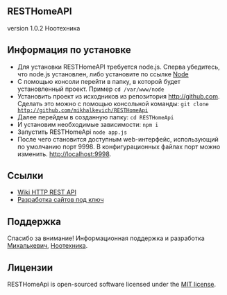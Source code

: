 ## RESTHomeAPI

version 1.0.2
Ноотехника

## Информация по установке

- Для установки RESTHomeAPI требуется node.js.
Сперва убедитесь, что node.js установлен, либо установите по ссылке  [Node](https://nodejs.org/en/download/) 
- С помощью консоли перейти в папку, в которой будет установленный проект.
Пример <code>cd /var/www/node</code>
- Установить проект из исходников из репозитория http://github.com.
Cделать это можно с помощью консольной команды:
<code>git clone http://github.com/mikhalkevich/RESTHomeApi</code>
- Далее перейдем в созданную папку:
<code>cd RESTHomeApi</code>
- И установим необходимые зависимости:
<code>npm i</code>
- Запустить RESTHomeApi
<code>node app.js</code>
- После чего становится доступным web-интерфейс, использующий по умолчанию порт 9998. В конфигурационных файлах порт можно изменить. [http://localhost:9998](http://localhost:9998). 

## Ссылки

- [Wiki HTTP REST API](http://www.noo.by/wiki/HTTP_REST_API)
- [Разработка сайтов под ключ](http://mikhalkevich.colony.by)

## Поддержка

Спасибо за внимание! Информационная поддержка и разработка [Михалькевич](http://mikhalkevich.colony.by), [Ноотехника](http://www.noo.by).

## Лицензии

RESTHomeApi is open-sourced software licensed under the [MIT license](http://opensource.org/licenses/MIT).
